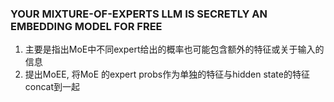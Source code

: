 ### YOUR MIXTURE-OF-EXPERTS LLM IS SECRETLY AN EMBEDDING MODEL FOR FREE
1. 主要是指出MoE中不同expert给出的概率也可能包含额外的特征或关于输入的信息
2. 提出MoEE, 将MoE 的expert probs作为单独的特征与hidden state的特征concat到一起